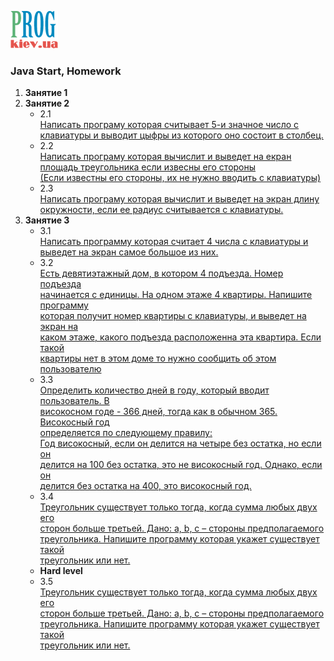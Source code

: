 [![Prog.kiev.ua](logo.png)](https://prog.kiev.ua)

<h3>Java Start, Homework</h3>

<ol>
<li><strong>Занятие 1</strong></li>

<li><strong>Занятие 2</strong>
    <ul>
        <li> 2.1<br>
            <a href="/src/A1/prog/kiev/Lesson2/Ex1Lev1.java">
                Написать програму которая считывает 5-и значное число с<br>
                клавиатуры и выводит цыфры из которого оно состоит в столбец.<br>
            </a>
        </li>
        <li> 2.2<br>
            <a href="/src/A1/prog/kiev/Lesson2/Ex2Lev1.java">
                Написать програму которая вычислит и выведет на екран<br>
                площадь треугольника если извесны его стороны<br>
                (Если известны его стороны, их не нужно вводить с клавиатуры)<br>
            </a>
        </li>
        <li> 2.3<br>
            <a href="/src/A1/prog/kiev/Lesson2/Ex2Lev1.java">
                Написать програму которая вычислит и выведет на экран длину<br>
                окружности, если ее радиус считывается с клавиатуры.<br>
            </a>
        </li>
    </ul>
</li>
<li><strong>Занятие 3</strong>
    <ul>
        <li> 3.1<br>
            <a href="/src/A1/prog/kiev/Lesson3/Ex1Lev1.java">
                Написать программу которая считает 4 числа c клавиатуры и выведет на экран самое большое из них.<br>
            </a>
        </li>
        <li> 3.2<br>
            <a href="/src/A1/prog/kiev/Lesson3/Ex2Lev1.java">
         Есть девятиэтажный дом, в котором 4 подъезда. Номер подъезда<br>
         начинается с единицы. На одном этаже 4 квартиры. Напишите программу<br>
         которая получит номер квартиры с клавиатуры, и выведет на экран на<br>
         каком этаже, какого подъезда расположенна эта квартира. Если такой<br>
         квартиры нет в этом доме то нужно сообщить об этом пользователю<br>
            </a>
        </li>
        <li> 3.3<br>
            <a href="/src/A1/prog/kiev/Lesson3/Ex3Lev1.java">
         Определить количество дней в году, который вводит пользователь. В<br>
         високосном годе - 366 дней, тогда как в обычном 365. Високосный год<br>
         определяется по следующему правилу:<br>
         Год високосный, если он делится на четыре без остатка, но если он<br>
         делится на 100 без остатка, это не високосный год. Однако, если он<br>
         делится без остатка на 400, это високосный год.<br>
            </a>
        </li>
        <li> 3.4<br>
            <a href="/src/A1/prog/kiev/Lesson3/Ex4Lev1.java">
         Треугольник существует только тогда, когда сумма любых двух его<br>
         сторон больше третьей. Дано: a, b, c – стороны предполагаемого<br>
         треугольника. Напишите программу которая укажет существует такой<br>
         треугольник или нет.<br>
            </a>
        </li>
        <li><strong>Hard level</strong>
            <li> 3.5<br>
            <a href="/src/A1/prog/kiev/Lesson3/Ex4Lev1.java">
         Треугольник существует только тогда, когда сумма любых двух его<br>
         сторон больше третьей. Дано: a, b, c – стороны предполагаемого<br>
         треугольника. Напишите программу которая укажет существует такой<br>
         треугольник или нет.<br>
            </a>
        </li>
    </ul>
</li>







